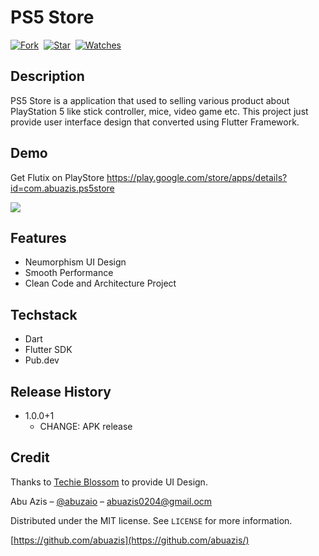 # PS5 Store

[![Fork](https://img.shields.io/github/forks/abuazis/PS5-Store?style=social)](https://github.com/abuazis/PS5-Store/fork)&nbsp; [![Star](https://img.shields.io/github/stars/abuazis/PS5-Store?style=social)](https://github.com/abuazis/PS5-Store/star)&nbsp; [![Watches](https://img.shields.io/github/watchers/abuazis/PS5-Store?style=social)](https://github.com/abuazis/PS5-Store/)&nbsp;

## Description
PS5 Store is a application that used to selling various product about PlayStation 5 like stick controller, mice, video game etc. This project just provide user interface design that converted using Flutter Framework.

## Demo
Get Flutix on PlayStore <a href="https://play.google.com/store/apps/details?id=com.abuazis.ps5store">https://play.google.com/store/apps/details?id=com.abuazis.ps5store</a>

<p><img  src="https://raw.githubusercontent.com/TechieBlossom/ps5_neumorphic_app_ui/master/design.png"/></p>

## Features

- Neumorphism UI Design
- Smooth Performance
- Clean Code and Architecture Project

## Techstack

- Dart
- Flutter SDK
- Pub.dev

## Release History

- 1.0.0+1
  - CHANGE: APK release

## Credit

Thanks to [Techie Blossom](https://github.com/TechieBlossom) to provide UI Design.

Abu Azis – [@abuzaio](https://instagram.com/abuzaio) – abuazis0204@gmail.ocm

Distributed under the MIT license. See `LICENSE` for more information.

[https://github.com/abuazis](https://github.com/abuazis/)
